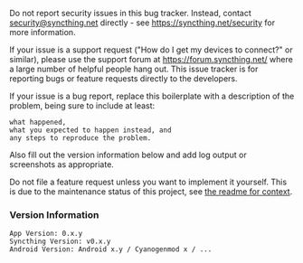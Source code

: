 Do not report security issues in this bug tracker. Instead, contact security@syncthing.net directly - see https://syncthing.net/security for more information.

If your issue is a support request ("How do I get my devices to connect?" or similar), please use the support forum at https://forum.syncthing.net/ where a large number of helpful people hang out. This issue tracker is for reporting bugs or feature requests directly to the developers.

If your issue is a bug report, replace this boilerplate with a description of the problem, being sure to include at least:

    what happened,
    what you expected to happen instead, and
    any steps to reproduce the problem.

Also fill out the version information below and add log output or screenshots as appropriate.

Do not file a feature request unless you want to implement it yourself. This is
due to the maintenance status of this project, see [the readme for
context](https://github.com/syncthing/syncthing-android#status-maintenance-mode---co-maintainers-welcome).

### Version Information

    App Version: 0.x.y
    Syncthing Version: v0.x.y
    Android Version: Android x.y / Cyanogenmod x / ...
